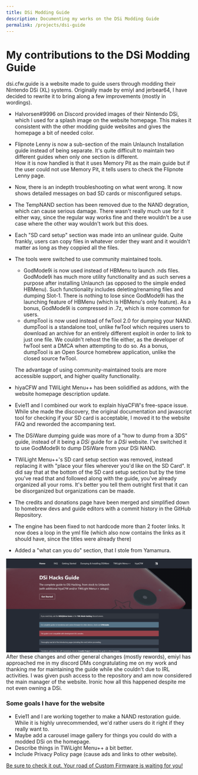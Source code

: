 ```yaml
---
title: DSi Modding Guide
description: Documenting my works on the DSi Modding Guide
permalink: /projects/dsi-guide
---
```

# My contributions to the DSi Modding Guide
dsi.cfw.guide is a website made to guide users through modding their Nintendo DSi (XL) systems. Originally made by emiyl and jerbear64, I have decided to rewrite it to bring along a few improvements (mostly in wordings).

- Halvorsen#9996 on Discord provided images of their Nintendo DSi, which I used for a splash image on the website homepage. This makes it consistent with the other modding guide websites and gives the homepage a bit of needed color.
- Flipnote Lenny is now a sub-section of the main Unlaunch Installation guide instead of being separate. It's quite difficult to maintain two different guides when only one section is different.<br>
How it is now handled is that it uses Memory Pit as the main guide but if the user could not use Memory Pit, it tells users to check the Flipnote Lenny page.
- Now, there is an indepth troubleshooting on what went wrong. It now shows detailed messages on bad SD cards or misconfigured setups.
- The TempNAND section has been removed due to the NAND degration, which can cause serious damage. There wasn't really much use for it either way, since the regular way works fine and there wouldn't be a use case where the other way wouldn't work but this does.
- Each "SD card setup" section was made into an unlinear guide. Quite frankly, users can copy files in whatever order they want and it wouldn't matter as long as they coppied all the files.
- The tools were switched to use community maintained tools.
	- GodMode9i is now used instead of HBMenu to launch .nds files. GodMode9i has much more utility functionality and as such serves a purpose after installing Unlaunch (as opposed to the simple ended HBMenu). Such functionality includes deleting/renaming files and dumping Slot-1. There is nothing to lose since GodMode9i has the launching feature of HBMenu (which is HBMenu's only feature). As a bonus, GodMode9i is compressed in .7z, which is more common for users.
	- dumpTool is now used instead of fwTool 2.0 for dumping your NAND. dumpTool is a standalone tool, unlike fwTool which requires users to download an archive for an entirely different exploit in order to link to just one file. We couldn't rehost the file either, as the developer of fwTool sent a DMCA when attempting to do so. As a bonus, dumpTool is an Open Source homebrew application, unlike the closed source fwTool.

	The advantage of using community-maintained tools are more accessible support, and higher quality functionality. 
- hiyaCFW and TWiLight Menu++ has been solidified as addons, with the website homepage description update.
- Evie11 and I combined our work to explain hiyaCFW's free-space issue. While she made the discovery, the original documentation and javascript tool for checking if your SD card is acceptable, I moved it to the website FAQ and reworded the accompaning text.
- The DSiWare dumping guide was more of a "how to dump from a 3DS" guide, instead of it being a *DSi* guide for a *DSi* website. I've switched it to use GodMode9i to dump DSiWare from your DSi NAND.
- TWiLight Menu++'s SD card setup section was removed, instead replacing it with "place your files wherever you'd like on the SD Card". It did say that at the bottom of the SD card setup section but by the time you've read that and followed along with the guide, you've already organized all your roms. It's better you tell them outright first that it can be disorganized but organizations can be maade.
- The credits and donations page have been merged and simplified down to homebrew devs and guide editors with a commit history in the GitHub Repository.
- The engine has been fixed to not hardcode more than 2 footer links. It now does a loop in the yml file (which also now contains the links as it should have, since the titles were already there)
- Added a "what can you do" section, that I stole from Yamamura.

<!-- You can't put markdown inside a div, so I'm leaving this as HTML -->
<div class="mb-2 d-flex align-top">
	<img src="/assets/images/projects/dsi-guide.png" alt="DSi Guide">
	<span>After these changes and other general changes (mostly rewords), emiyl has approached me in my discord DMs congratulating me on my work and thanking me for maintaining the guide while she couldn't due to IRL activities. I was given push access to the repository and am now considered the main manager of the website. Ironic how all this happened despite me not even owning a DSi.</span>
</div>

### Some goals I have for the website
- Evie11 and I are working together to make a NAND restoration guide. While it is highly unrecommended, we'd rather users do it right if they really want to.
- Maybe add a carousel image gallery for things you could do with a modded DSi on the homepage.
- Describe things in TWiLight Menu++ a bit better.
- Include Privacy Policy page (cause ads and links to other website).

[Be sure to check it out. Your road of Custom Firmware is waiting for you!](https://dsi.cfw.guide)
